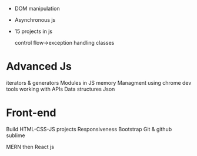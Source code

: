 * DOM manipulation 
* Asynchronous js
* 15 projects in js
 
  control flow->exception handling 
  classes 
# Advanced Js 
  iterators & generators 
  Modules in JS 
  memory Managment
  using chrome dev tools 
  working with APIs 
  Data structures 
  Json 
# Front-end
Build HTML-CSS-JS projects 
Responsiveness 
Bootstrap
Git & github 
sublime 

MERN
then React js